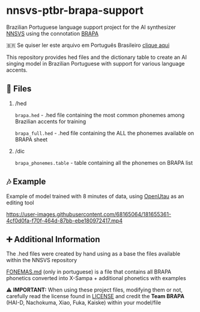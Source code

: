 # nnsvs-ptbr-brapa-support
Brazilian Portuguese language support project for the AI synthesizer [NNSVS](https://github.com/nnsvs/nnsvs) using the connotation [BRAPA](https://github.com/overdramatic/BRAPA)

🇧🇷 Se quiser ler este arquivo em Português Brasileiro [clique aqui](README.md)

This repository provides hed files and the dictionary table to create an AI singing model in Brazilian Portuguese with support for various language accents.

## 📄 Files

 1. /hed 

 	`brapa.hed` - .hed file containing the most common phonemes among Brazilian accents for training

 	`brapa_full.hed` - .hed file containing the ALL the phonemes available on BRAPA sheet
  
 2. /dic

	`brapa_phonemes.table` - table containing all the phonemes on BRAPA list

## 🎶 Example
Example of model trained with 8 minutes of data, using [OpenUtau](https://github.com/stakira/OpenUtau) as an editing tool

https://user-images.githubusercontent.com/68165064/181655361-4cf0d0fa-f70f-464d-87bb-ebe180972417.mp4

## ➕ Additional Information
The .hed files were created by hand using as a base the files available within the NNSVS repository

[FONEMAS.md](FONEMAS.md) (only in portuguese) is a file that contains all BRAPA phonetics converted into X-Sampa + additional phonetics with examples

⚠️ **IMPORTANT:** When using these project files, modifying them or not, carefully read the license found in [LICENSE](LICENSE.md) and credit the **Team BRAPA** (HAI-D, Nachokuma, Xiao, Fuka, Kaiske) within your model/file
